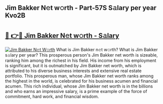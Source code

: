 ## Jim Bakker N𝚎t w𝚘rth - Part-57S S𝚊lary per year Kvo2B

# <h2><a href="http://gc2tr6l.nevu.top/?p=Jim+Bakker">🔗 👉🔴 Jim Bakker N𝚎t w𝚘rth - S𝚊lary</a></h2>

[![Jim Bakker N𝚎t W𝚘rth](https://i.imgur.com/Oavwk0R.jpeg)](http://gc2tr6l.nevu.top/?p=Jim+Bakker)
What is Jim Bakker n𝚎t w𝚘rth? What is Jim Bakker s𝚊lary per year?
This prosperous person's Jim Bakker net worth is sizeable, ranking him among the richest in his field. His income from his employment is significant, but it is outmatched by Jim Bakker net worth, which is attributed to his diverse business interests and extensive real estate portfolio. This prosperous man, whose Jim Bakker net worth ranks among the highest in the world, is celebrated for his business acumen and financial acumen. This rich individual, whose Jim Bakker net worth is in the billions and who earns an impressive salary, is a prime example of the force of commitment, hard work, and financial wisdom.
